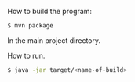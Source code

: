 How to build the program:

```zsh
$ mvn package
```

In the main project directory.

How to run.

```zsh
$ java -jar target/<name-of-build>
```


